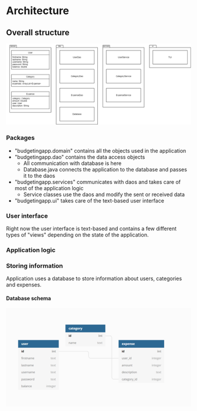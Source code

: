 # Architecture

## Overall structure

<img src=https://github.com/mmatila/ot-harjoitustyo/blob/master/documentation/images/ClassArchitecture.png/>

### Packages

* "budgetingapp.domain" contains all the objects used in the application
* "budgetingapp.dao" contains the data access objects
  * All communication with database is here
  * Database.java connects the application to the database and passes it to the daos
* "budgetingapp.services" communicates with daos and takes care of most of the application logic
  * Service classes use the daos and modify the sent or received data
* "budgetingapp.ui" takes care of the text-based user interface

### User interface

Right now the user interface is text-based and contains a few different types of "views" depending on the state of the application. 

### Application logic



### Storing information

Application uses a database to store information about users, categories and expenses.

#### Database schema 

<img src=https://github.com/mmatila/ot-harjoitustyo/blob/master/documentation/images/databaseSchema.png/>
